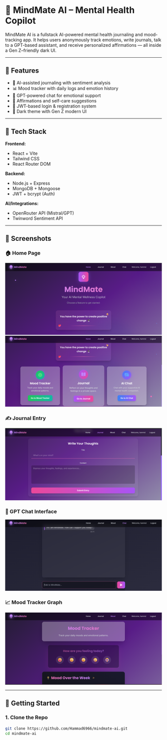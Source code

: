 # 🧠 MindMate AI – Mental Health Copilot

MindMate AI is a fullstack AI-powered mental health journaling and mood-tracking app. It helps users anonymously track emotions, write journals, talk to a GPT-based assistant, and receive personalized affirmations — all inside a Gen Z–friendly dark UI.

---

## 🌟 Features

- 📝 AI-assisted journaling with sentiment analysis
- 📊 Mood tracker with daily logs and emotion history
- 💬 GPT-powered chat for emotional support
- 🧘 Affirmations and self-care suggestions
- 🔐 JWT-based login & registration system
- 🌙 Dark theme with Gen Z modern UI

---

## 🧱 Tech Stack

**Frontend:**
- React + Vite
- Tailwind CSS
- React Router DOM

**Backend:**
- Node.js + Express
- MongoDB + Mongoose
- JWT + bcrypt (Auth)

**AI/Integrations:**
- OpenRouter API (Mistral/GPT)
- Twinword Sentiment API

---

## 📸 Screenshots

### 🏠 Home Page
![Home](./Screenshots/Home1.png)
![Home](./Screenshots/Home2.png)

### ✍️ Journal Entry
![Journal](./Screenshots/journel.png)

### 💬 GPT Chat Interface
![Chat](./Screenshots/chat.png)

### 📈 Mood Tracker Graph
![Mood Graph](./Screenshots/Mood1.png)

---

## 🚀 Getting Started

### 1. Clone the Repo

```bash
git clone https://github.com/Hammad6966/mindmate-ai.git
cd mindmate-ai
